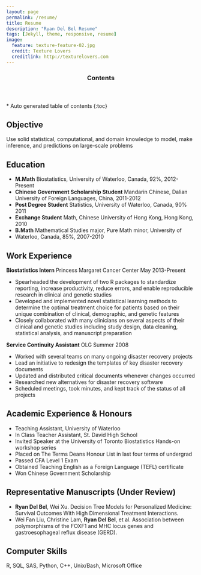 ```yaml
---
layout: page
permalink: /resume/
title: Resume
description: "Ryan Del Bel Resume"
tags: [Jekyll, theme, responsive, resume]
image:
  feature: texture-feature-02.jpg
  credit: Texture Lovers
  creditlink: http://texturelovers.com
---
```


<section id="table-of-contents" class="toc">
  <header>
    <h3 >Contents</h3>
  </header>
<div id="drawer" markdown="1">
*  Auto generated table of contents
{:toc}
</div>
</section><!-- /#table-of-contents -->

Objective 
-
Use solid statistical, computational, and domain knowledge to model, make
inference, and predictions on large-scale problems 
 
Education
-
* **M.Math** Biostatistics, University of Waterloo, Canada,  92%,  2012-Present
* **Chinese Government Scholarship Student** Mandarin Chinese, 
Dalian University of Foreign Languages, China, 2011-2012
* **Post Degree Student** Statistics, University of Waterloo, Canada, 90% 2011
* **Exchange Student** Math, Chinese University of Hong Kong, Hong Kong, 2010
* **B.Math** Mathematical Studies major, Pure Math minor, University of
* Waterloo, Canada,
 85%, 2007-2010 

Work Experience
-

**Biostatistics Intern** Princess Margaret Cancer Center May 2013-Present

* Spearheaded the development of two R packages to standardize reporting, increase productivity, reduce errors, and enable reproducible research in clinical and genetic studies
* Developed and implemented novel statistical learning methods to determine the optimal treatment choice for patients based on their unique combination of clinical,  demographic, and genetic features
* Closely collaborated with many clinicians on several aspects of their clinical and genetic studies including study design, data cleaning,
     statistical analysis, and manuscript preparation

 
 
**Service Continuity Assistant** OLG   Summer 2008

* Worked with several teams on many ongoing disaster recovery projects 
* Lead an initiative to redesign the templates of key disaster recovery
documents
* Updated and distributed critical documents whenever changes occurred
* Researched new alternatives for disaster recovery software
* Scheduled meetings, took minutes, and kept track of the status of all
projects


Academic Experience & Honours 
-
* Teaching Assistant, University of Waterloo 
* In Class Teacher Assistant, St. David High School 
* Invited Speaker at the University of Toronto Biostatistics Hands-on workshop
series
* Placed on The Terms Deans Honour List in last four terms of undergrad 
* Passed CFA Level 1 Exam
* Obtained Teaching English as a Foreign Language (TEFL) certificate 
* Won Chinese Government Scholarship

Representative Manuscripts (Under Review)
-
* **Ryan Del Bel**, Wei Xu. Decision Tree Models for Personalized Medicine:
Survival Outcomes With High Dimensional Treatment Interactions.
* Wei Fan Liu, Christine Lam, **Ryan Del Bel**, et al. Association between
polymorphisms of the FOXF1 and MHC locus genes and gastroesophageal reflux
disease (GERD).

Computer Skills
-
R, SQL, SAS, Python, C++, Unix/Bash, Microsoft Office

    



